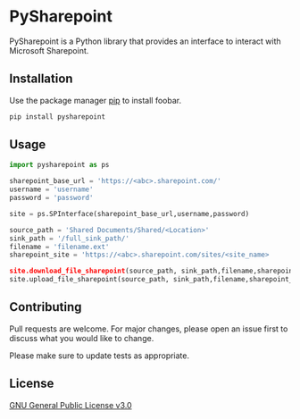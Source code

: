 # PySharepoint

PySharepoint is a Python library that provides an interface to interact with Microsoft Sharepoint.

## Installation

Use the package manager [pip](https://pip.pypa.io/en/stable/) to install foobar.

```bash
pip install pysharepoint
```

## Usage

```python
import pysharepoint as ps

sharepoint_base_url = 'https://<abc>.sharepoint.com/'
username = 'username'
password = 'password'

site = ps.SPInterface(sharepoint_base_url,username,password)

source_path = 'Shared Documents/Shared/<Location>'
sink_path = '/full_sink_path/'
filename = 'filename.ext'
sharepoint_site = 'https://<abc>.sharepoint.com/sites/<site_name>

site.download_file_sharepoint(source_path, sink_path,filename,sharepoint_site)
site.upload_file_sharepoint(source_path, sink_path,filename,sharepoint_site)
```

## Contributing
Pull requests are welcome. For major changes, please open an issue first to discuss what you would like to change.

Please make sure to update tests as appropriate.

## License
[GNU General Public License v3.0](https://github.com/dexterai-lab/pysharepoint/blob/master/LICENSE)